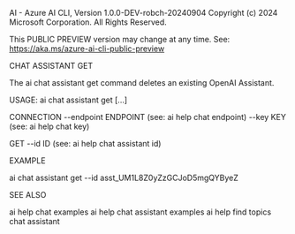 AI - Azure AI CLI, Version 1.0.0-DEV-robch-20240904
Copyright (c) 2024 Microsoft Corporation. All Rights Reserved.

This PUBLIC PREVIEW version may change at any time.
See: https://aka.ms/azure-ai-cli-public-preview

CHAT ASSISTANT GET

  The ai chat assistant get command deletes an existing OpenAI Assistant.

USAGE: ai chat assistant get [...]

  CONNECTION
    --endpoint ENDPOINT                 (see: ai help chat endpoint)
    --key KEY                           (see: ai help chat key)

  GET
    --id ID                             (see: ai help chat assistant id)

EXAMPLE

  ai chat assistant get --id asst_UM1L8Z0yZzGCJoD5mgQYByeZ

SEE ALSO

  ai help chat examples
  ai help chat assistant examples
  ai help find topics chat assistant

